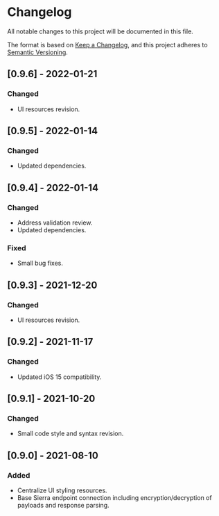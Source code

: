 # Changelog
All notable changes to this project will be documented in this file.

The format is based on [Keep a Changelog](https://keepachangelog.com/en/1.0.0/),
and this project adheres to [Semantic Versioning](https://semver.org/spec/v2.0.0.html).

## [0.9.6] - 2022-01-21
### Changed
- UI resources revision.

## [0.9.5] - 2022-01-14
### Changed
- Updated dependencies.

## [0.9.4] - 2022-01-14
### Changed
- Address validation review.
- Updated dependencies.
### Fixed
- Small bug fixes.

## [0.9.3] - 2021-12-20
### Changed
- UI resources revision.

## [0.9.2] - 2021-11-17
### Changed
- Updated iOS 15 compatibility.

## [0.9.1] - 2021-10-20
### Changed
- Small code style and syntax revision.

## [0.9.0] - 2021-08-10
### Added
- Centralize UI styling resources.
- Base Sierra endpoint connection including encryption/decryption of payloads and response parsing.